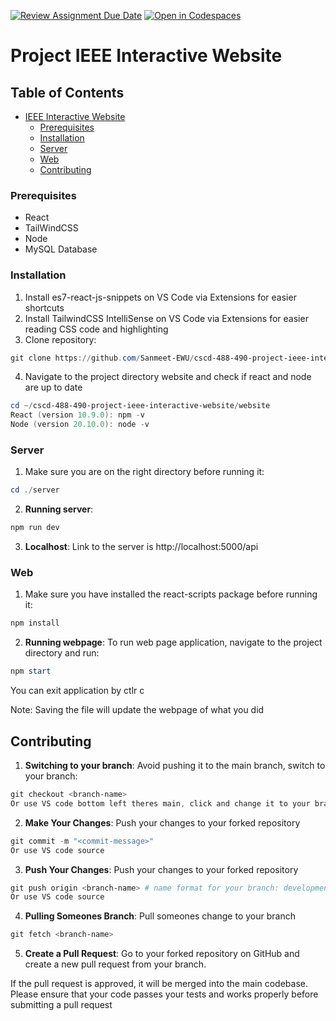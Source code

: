 [![Review Assignment Due Date](https://classroom.github.com/assets/deadline-readme-button-22041afd0340ce965d47ae6ef1cefeee28c7c493a6346c4f15d667ab976d596c.svg)](https://classroom.github.com/a/ixLrLXsm)
[![Open in Codespaces](https://classroom.github.com/assets/launch-codespace-2972f46106e565e64193e422d61a12cf1da4916b45550586e14ef0a7c637dd04.svg)](https://classroom.github.com/open-in-codespaces?assignment_repo_id=16360174)

# Project IEEE Interactive Website

## Table of Contents

- [IEEE Interactive Website](#project)
  - [Prerequisites](#prerequisites)
  - [Installation](#installation)
  - [Server](#server)
  - [Web](#web)
  - [Contributing](#contributing)

### Prerequisites

- React
- TailWindCSS
- Node
- MySQL Database

### Installation

1. Install es7-react-js-snippets on VS Code via Extensions for easier shortcuts
2. Install TailwindCSS IntelliSense on VS Code via Extensions for easier reading CSS code and highlighting
3. Clone repository:

```powershell
git clone https://github.com/Sanmeet-EWU/cscd-488-490-project-ieee-interactive-website.git
```

4. Navigate to the project directory website and check if react and node are up to date

```powershell
cd ~/cscd-488-490-project-ieee-interactive-website/website
React (version 10.9.0): npm -v
Node (version 20.10.0): node -v
```

### Server

1. Make sure you are on the right directory before running it:

```powershell
cd ./server
```

2. **Running server**:

```powershell
npm run dev
```

3. **Localhost**: Link to the server is http://localhost:5000/api

### Web

1. Make sure you have installed the react-scripts package before running it:

```powershell
npm install
```

2. **Running webpage**: To run web page application, navigate to the project directory and run:

```powershell
npm start
```

You can exit application by ctlr c

Note: Saving the file will update the webpage of what you did

## Contributing

1. **Switching to your branch**: Avoid pushing it to the main branch, switch to your branch:

```powershell
git checkout <branch-name>
Or use VS code bottom left theres main, click and change it to your branch
```

2. **Make Your Changes**: Push your changes to your forked repository

```powershell
git commit -m "<commit-message>"
Or use VS code source
```

3. **Push Your Changes**: Push your changes to your forked repository

```powershell
git push origin <branch-name> # name format for your branch: development_firstName_lastName
Or use VS code source
```

4. **Pulling Someones Branch**: Pull someones change to your branch

```powershell
git fetch <branch-name>
```

5. **Create a Pull Request**: Go to your forked repository on GitHub and create a new pull request from your branch.

If the pull request is approved, it will be merged into the main codebase. Please ensure that your code passes your tests and works properly before submitting a pull request

